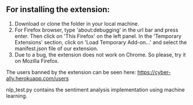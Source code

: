 
## For installing the extension:
1. Download or clone the folder in your local machine.
2. For Firefox browser, type 'about:debugging' in the url bar and press enter. Then click on 'This Firefox' on the left panel. In the 'Temporary Extensions' section, click on 'Load Temporary Add-on...' and select the manifest.json file of our extension.
3. Due to a bug, the extension does not work on Chrome. So please, try it on Mozilla Firefox.

The users banned by the extension can be seen here: https://cyber-ally.herokuapp.com/users

nlp_test.py contains the sentiment analysis implementation using machine learning.
